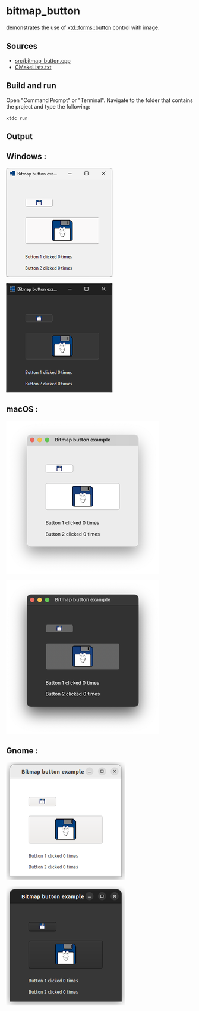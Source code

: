 # bitmap_button

demonstrates the use of [xtd::forms::button](https://gammasoft71.github.io/xtd/reference_guides/latest/classxtd_1_1forms_1_1button.html) control with image.

## Sources

* [src/bitmap_button.cpp](src/bitmap_button.cpp)
* [CMakeLists.txt](CMakeLists.txt)

## Build and run

Open "Command Prompt" or "Terminal". Navigate to the folder that contains the project and type the following:

```shell
xtdc run
```

## Output

## Windows :

![Screenshot](../../../../docs/pictures/examples/bitmap_button_w.png)

![Screenshot](../../../../docs/pictures/examples/bitmap_button_wd.png)

## macOS :

![Screenshot](../../../../docs/pictures/examples/bitmap_button_m.png)

![Screenshot](../../../../docs/pictures/examples/bitmap_button_md.png)

## Gnome :

![Screenshot](../../../../docs/pictures/examples/bitmap_button_g.png)

![Screenshot](../../../../docs/pictures/examples/bitmap_button_gd.png)
